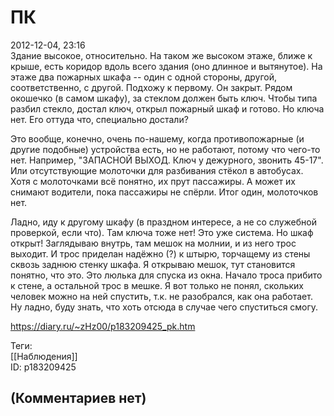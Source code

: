 ПК
==

  
2012-12-04, 23:16  
 Здание высокое, относительно. На таком же высоком этаже, ближе к крыше, есть коридор вдоль всего здания (оно длинное и вытянутое). На этаже два пожарных шкафа -- один с одной стороны, другой, соответственно, с другой. Подхожу к первому. Он закрыт. Рядом окошечко (в самом шкафу), за стеклом должен быть ключ. Чтобы типа разбил стекло, достал ключ, открыл пожарный шкаф и готово. Но ключа нет. Его оттуда что, специально достали?   
   
 Это вообще, конечно, очень по-нашему, когда противопожарные (и другие подобные) устройства есть, но не работают, потому что чего-то нет. Например, "ЗАПАСНОЙ ВЫХОД. Ключ у дежурного, звонить 45-17". Или отсутствующие молоточки для разбивания стёкол в автобусах. Хотя с молоточками всё понятно, их прут пассажиры. А может их снимают водители, пока пассажиры не спёрли. Итог один, молоточков нет.   
   
 Ладно, иду к другому шкафу (в праздном интересе, а не со служебной проверкой, если что). Там ключа тоже нет! Это уже система. Но шкаф открыт! Заглядываю внутрь, там мешок на молнии, и из него трос выходит. И трос приделан надёжно (?) к штырю, торчащему из стены сквозь заднюю стенку шкафа. Я открываю мешок, тут становится понятно, что это. Это люлька для спуска из окна. Начало троса прибито к стене, а остальной трос в мешке. Я вот только не понял, скольких человек можно на ней спустить, т.к. не разобрался, как она работает. Ну ладно, буду знать, что хоть отсюда в случае чего спуститься смогу.   
  
<https://diary.ru/~zHz00/p183209425_pk.htm>  
  
Теги:  
[[Наблюдения]]  
ID: p183209425  


(Комментариев нет)
------------------